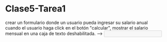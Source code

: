 # Clase5-Tarea1
 crear un formulario donde un usuario pueda ingresar su salario anual cuando el usuario haga click en el botón "calcular", mostrar el salario mensual en una caja de texto deshabilitada. --> <input type="text" disabled id="salario-mensual"/>
